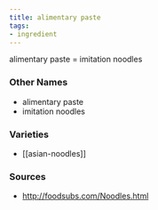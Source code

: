```yaml
---
title: alimentary paste
tags:
- ingredient
---
```

alimentary paste = imitation noodles

### Other Names

* alimentary paste
* imitation noodles

### Varieties

* [[asian-noodles]]

### Sources
* http://foodsubs.com/Noodles.html
